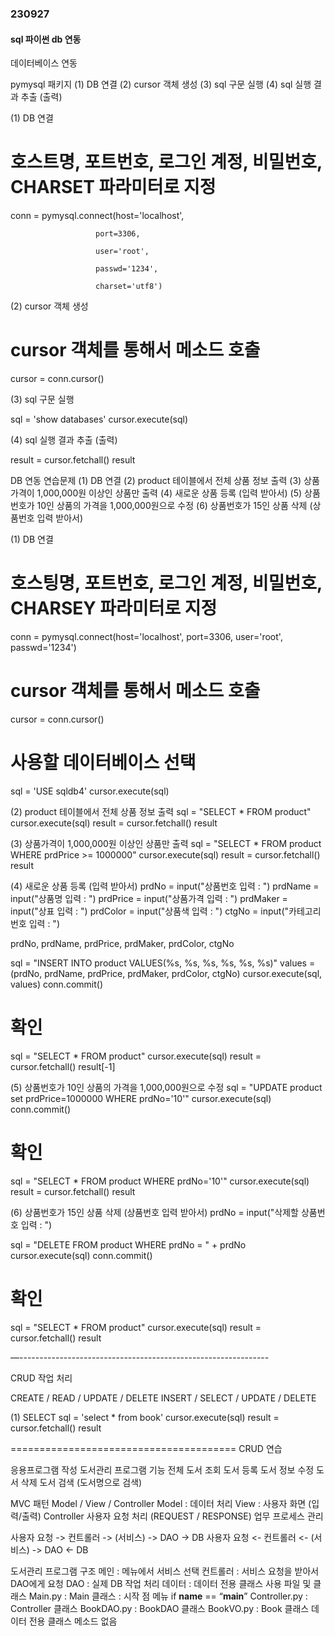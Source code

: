 ### 230927

#### sql 파이썬 db 연동

데이터베이스 연동

 pymysql 패키지 
(1) DB 연결
(2) cursor 객체 생성
(3) sql 구문 실행
(4) sql 실행 결과 추출 (출력)
 

(1) DB 연결

# 호스트명, 포트번호, 로그인 계정, 비밀번호, CHARSET 파라미터로 지정 

conn = pymysql.connect(host='localhost', 

                       port=3306, 

                       user='root', 

                       passwd='1234',

                       charset='utf8')

 

(2) cursor 객체 생성

# cursor 객체를 통해서 메소드 호출 
cursor = conn.cursor()

(3) sql 구문 실행

sql = 'show databases'
cursor.execute(sql)

(4) sql 실행 결과 추출 (출력)

result = cursor.fetchall()
result
 


DB 연동 연습문제
(1) DB 연결
(2) product 테이블에서 전체 상품 정보 출력
(3) 상품가격이 1,000,000원 이상인 상품만 출력
(4) 새로운 상품 등록 (입력 받아서)
(5) 상품번호가 10인 상품의 가격을 1,000,000원으로 수정
(6) 상품번호가 15인 상품 삭제 (상품번호 입력 받아서)

(1) DB 연결
# 호스팅명, 포트번호, 로그인 계정, 비밀번호, CHARSEY 파라미터로 지정
conn = pymysql.connect(host='localhost', port=3306, user='root', passwd='1234')

# cursor 객체를 통해서 메소드 호출
cursor = conn.cursor()

# 사용할 데이터베이스 선택
sql = 'USE sqldb4'
cursor.execute(sql)

(2) product 테이블에서 전체 상품 정보 출력
sql = "SELECT * FROM product"
cursor.execute(sql)
result = cursor.fetchall()
result

(3) 상품가격이 1,000,000원 이상인 상품만 출력
sql = "SELECT * FROM product WHERE prdPrice >= 1000000"
cursor.execute(sql)
result = cursor.fetchall()
result

(4) 새로운 상품 등록 (입력 받아서)
prdNo = input("상품번호 입력 : ")
prdName = input("상품명 입력 : ")
prdPrice = input("상품가격 입력 : ")
prdMaker = input("상표 입력 : ")
prdColor = input("상품색 입력 : ")
ctgNo = input("카테고리번호 입력 : ")

prdNo, prdName, prdPrice, prdMaker, prdColor, ctgNo

sql = "INSERT INTO product VALUES(%s, %s, %s, %s, %s, %s)"
values = (prdNo, prdName, prdPrice, prdMaker, prdColor, ctgNo)
cursor.execute(sql, values)
conn.commit()

# 확인
sql = "SELECT * FROM product"
cursor.execute(sql)
result = cursor.fetchall()
result[-1]

(5) 상품번호가 10인 상품의 가격을 1,000,000원으로 수정
sql = "UPDATE product set prdPrice=1000000 WHERE prdNo='10'"
cursor.execute(sql)
conn.commit()
# 확인
sql = "SELECT * FROM product WHERE prdNo='10'"
cursor.execute(sql)
result = cursor.fetchall()
result

(6) 상품번호가 15인 상품 삭제 (상품번호 입력 받아서)
prdNo = input("삭제할 상품번호 입력 : ")

sql = "DELETE FROM product WHERE prdNo = " + prdNo
cursor.execute(sql)
conn.commit()

# 확인
sql = "SELECT * FROM product"
cursor.execute(sql)
result = cursor.fetchall()
result

—--------------------------------------------------------------

CRUD 작업 처리

CREATE / READ / UPDATE / DELETE
INSERT / SELECT / UPDATE / DELETE
 
(1) SELECT 
sql = 'select * from book'
cursor.execute(sql)
result = cursor.fetchall()
result

=======================================
CRUD 연습 

응용프로그램 작성 
도서관리 프로그램
기능
전체 도서 조회
도서 등록
도서 정보 수정
도서 삭제
도서 검색 (도서명으로 검색)

MVC 패턴
Model / View / Controller
Model : 데이터 처리 
View : 사용자 화면 (입력/출력)
Controller 
사용자 요청 처리 (REQUEST / RESPONSE)
업무 프로세스 관리

사용자 요청 -> 컨트롤러 -> (서비스) -> DAO -> DB
사용자 요청 <- 컨트롤러 <- (서비스) -> DAO <- DB

도서관리 프로그램 구조
메인 : 메뉴에서 서비스 선택
컨트롤러 : 서비스 요청을 받아서 DAO에게 요청
DAO : 실제 DB 작업 처리 
데이터 : 데이터 전용 클래스 사용 
파일 및 클래스 
Main.py : Main 클래스 : 시작 점
메뉴 
if __name__ == “__main__”
Controller.py : Controller 클래스
BookDAO.py : BookDAO 클래스
BookVO.py : Book 클래스 
데이터 전용 클래스
메소드 없음 

